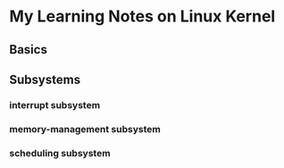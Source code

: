 # My Learning Notes on Linux Kernel

## Basics

## Subsystems

### interrupt subsystem

### memory-management subsystem

### scheduling subsystem

